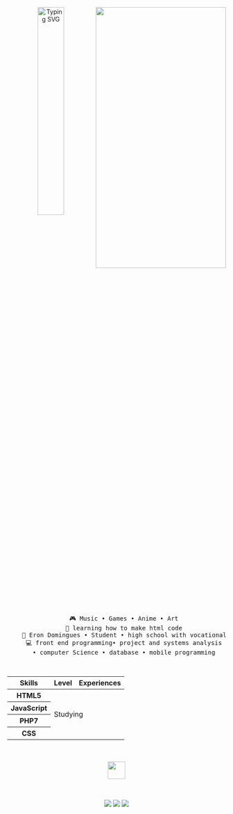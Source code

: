<div align="center">
<img scr="https://git.io/typing-svg"><img src="https://readme-typing-svg.demolab.com?font=Fira+Code&pause=1000&color=6DA96A&random=false&width=435&lines=Hello!+I'm+Gabriella%2C+welcome!;+I'm+a+technology+student" alt="Typing SVG" width="35%">
<img src="https://i.pinimg.com/564x/6f/60/55/6f605533fcea3b930dc6386957f4b762.jpg" width="300px" height="600px" align="right" />    
<br><br>
<pre>
    🎮 Music • Games • Anime • Art
    📖 learning how to make html code
    💼 Eron Domingues • Student • high school with vocational course
    💻 front end programming• project and systems analysis
    • computer Science • database • mobile programming
</pre>

<br>
<table class="habilidades">
                <thead>
                    <tr>
                        <th>Skills</th>
                        <th>Level</th>
                        <th>Experiences</th>
                    </tr>
                </thead>
                <tbody>
                    <tr>
                        <th>HTML5</th>
                        <td colspan="2" rowspan="4">Studying</td>
                    </tr>
                    <tr>
                        <th>JavaScript</th>
                    </tr>
                    <tr>
                        <th>PHP7</th>
                    </tr>
                    <tr>
                        <th>CSS</th>
                    </tr>
                </tbody>
            </table>
 <br><br>    
<img src="https://raw.githubusercontent.com/innng/innng/master/assets/kyubey.gif" height="40" />
<br><br><br>
    
[![](https://img.shields.io/badge/Whatsapp-3CB371)](https://api.whatsapp.com/send?phone=55459880557)
[![](https://img.shields.io/badge/Instagram-ff66ab)](https://www.instagram.com/gabss.nb/?next=%2F)
[![](https://img.shields.io/badge/Email-B22222)](mailto:gabriellaa.nicolibuss@gmail.com)

</div>
